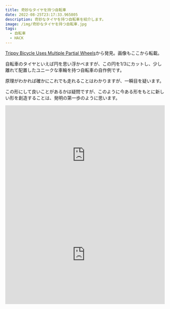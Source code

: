 ```yaml
---
title: 奇妙なタイヤを持つ自転車
date: 2022-08-25T23:17:33.965805
description: 奇妙なタイヤを持つ自転車を紹介します。
image: /img/奇妙なタイヤを持つ自転車.jpg
tags:
  - 自転車
  - HACK
---
```

[Trippy Bicycle Uses Multiple Partial Wheels](https://hackaday.com/2022/07/31/trippy-bicycle-uses-multiple-partial-wheels/)から発見。画像もここから転載。

自転車のタイヤといえば円を思い浮かべますが、この円を1/3にカットし、少し離れて配置したユニークな車輪を持つ自転車の自作例です。

原理がわかれば確かにこれでも走れることはわかりますが、一瞬目を疑います。

この形にして良いことがあるかは疑問ですが、このように今ある形をもとに新しい形を創造することは、発明の第一歩のように思います。

<iframe width="100%" height="315" src="https://www.youtube.com/embed/PX3A7GLtFqM" title="YouTube video player" frameborder="0" allow="accelerometer; autoplay; clipboard-write; encrypted-media; gyroscope; picture-in-picture" allowfullscreen></iframe>

<iframe width="100%" height="315" src="https://www.youtube.com/embed/Gc9iwBxPI_I" title="YouTube video player" frameborder="0" allow="accelerometer; autoplay; clipboard-write; encrypted-media; gyroscope; picture-in-picture" allowfullscreen></iframe>
